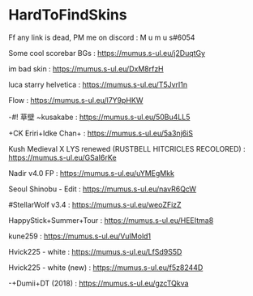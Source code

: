 # HardToFindSkins

Ff any link is dead, PM me on discord : M u m u s#6054



Some cool scorebar BGs : https://mumus.s-ul.eu/j2DuqtGy

im bad skin : https://mumus.s-ul.eu/DxM8rfzH

luca starry helvetica : https://mumus.s-ul.eu/T5JvrI1n

Flow : https://mumus.s-ul.eu/l7Y9pHKW

-#! 草壁 ~kusakabe : https://mumus.s-ul.eu/50Bu4LL5

+CK Eriri+Idke Chan+ : https://mumus.s-ul.eu/5a3nj6iS

Kush Medieval X LYS renewed (RUSTBELL HITCRICLES RECOLORED) : https://mumus.s-ul.eu/GSaI6rKe

Nadir v4.0 FP : https://mumus.s-ul.eu/uYMEgMkk

Seoul Shinobu - Edit : https://mumus.s-ul.eu/navR6QcW

#StellarWolf v3.4 : https://mumus.s-ul.eu/weoZFizZ

HappyStick+Summer+Tour : https://mumus.s-ul.eu/HEEItma8

kune259 : https://mumus.s-ul.eu/VuIMold1

Hvick225 - white : https://mumus.s-ul.eu/LfSd9S5D

Hvick225 - white (new) : https://mumus.s-ul.eu/f5z8244D

-+Dumii+DT (2018) : https://mumus.s-ul.eu/gzcTQkva


